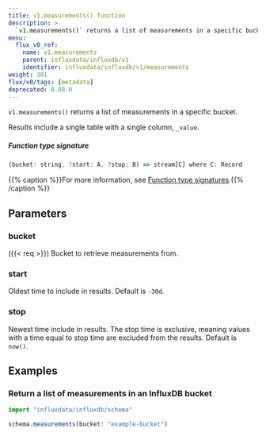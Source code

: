 ```yaml
---
title: v1.measurements() function
description: >
  `v1.measurements()` returns a list of measurements in a specific bucket.
menu:
  flux_v0_ref:
    name: v1.measurements
    parent: influxdata/influxdb/v1
    identifier: influxdata/influxdb/v1/measurements
weight: 301
flux/v0/tags: [metadata]
deprecated: 0.88.0
---
```


<!------------------------------------------------------------------------------

IMPORTANT: This page was generated from comments in the Flux source code. Any
edits made directly to this page will be overwritten the next time the
documentation is generated. 

To make updates to this documentation, update the function comments above the
function definition in the Flux source code:

https://github.com/influxdata/flux/blob/master/stdlib/influxdata/influxdb/v1/v1.flux#L397-L398

Contributing to Flux: https://github.com/influxdata/flux#contributing
Fluxdoc syntax: https://github.com/influxdata/flux/blob/master/docs/fluxdoc.md

------------------------------------------------------------------------------->

`v1.measurements()` returns a list of measurements in a specific bucket.

Results include a single table with a single column, `_value`.

##### Function type signature

```js
(bucket: string, ?start: A, ?stop: B) => stream[C] where C: Record
```

{{% caption %}}For more information, see [Function type signatures](/flux/v0/function-type-signatures/).{{% /caption %}}

## Parameters

### bucket
({{< req >}})
Bucket to retrieve measurements from.



### start

Oldest time to include in results. Default is `-30d`.



### stop

Newest time include in results.
The stop time is exclusive, meaning values with a time equal to stop time are excluded from the results.
Default is `now()`.




## Examples

### Return a list of measurements in an InfluxDB bucket

```js
import "influxdata/influxdb/schema"

schema.measurements(bucket: "example-bucket")

```

